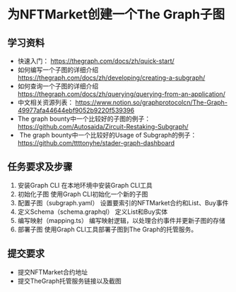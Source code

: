 # 为NFTMarket创建一个The Graph子图
## 学习资料
- 快速入门： https://thegraph.com/docs/zh/quick-start/
- 如何编写一个子图的详细介绍 https://thegraph.com/docs/zh/developing/creating-a-subgraph/
- 如何查询一个子图的详细介绍 https://thegraph.com/docs/zh/querying/querying-from-an-application/
- 中文相关资源列表： https://www.notion.so/graphprotocolcn/The-Graph-49977afa44644ebf9052b9220f539396
- The graph bounty中一个比较好的子图的例子： https://github.com/Autosaida/Zircuit-Restaking-Subgraph/
-  The graph bounty中一个比较好的Usage of Subgraph的例子：https://github.com/ttttonyhe/stader-graph-dashboard
## 任务要求及步骤
1. 安装Graph CLI
在本地环境中安装Graph CLI工具
2. 初始化子图
使用Graph CLI初始化一个新的子图
3. 配置子图（subgraph.yaml）
设置要索引的NFTMarket合约和List、Buy事件
4. 定义Schema（schema.graphql）
定义List和Buy实体
5. 编写映射（mapping.ts）
编写映射逻辑，以处理合约事件并更新子图的存储
6. 部署子图
使用Graph CLI工具部署子图到The Graph的托管服务。
## 提交要求
- 提交NFTMarket合约地址
- 提交TheGraph托管服务链接以及截图

